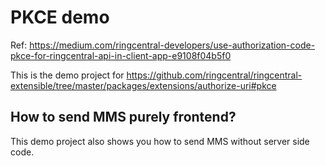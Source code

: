 # PKCE demo

Ref: https://medium.com/ringcentral-developers/use-authorization-code-pkce-for-ringcentral-api-in-client-app-e9108f04b5f0

This is the demo project for https://github.com/ringcentral/ringcentral-extensible/tree/master/packages/extensions/authorize-uri#pkce


## How to send MMS purely frontend?

This demo project also shows you how to send MMS without server side code.
